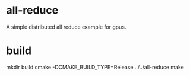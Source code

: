 # all-reduce

A simple distributed all reduce example for gpus.

# build

mkdir build
cmake -DCMAKE_BUILD_TYPE=Release ../../all-reduce
make
